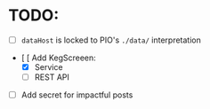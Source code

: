 # TODO:

- [ ] `dataHost` is locked to PIO's `./data/` interpretation

- [ [ Add KegScreeen:
    - [x] Service
    - [ ] REST API
- [ ] Add secret for impactful posts
